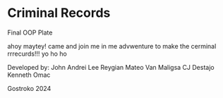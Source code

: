 # Criminal Records
Final OOP Plate

ahoy maytey! came and join me in me advwenture to make the cerminal rrrecurds!!! yo ho ho

Developed by:
John Andrei Lee
Reygian Mateo
Van Maligsa
CJ Destajo
Kenneth Omac

Gostroko 2024
